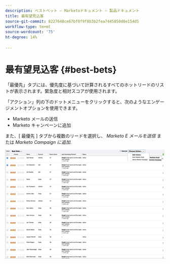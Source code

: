 ```yaml
---
description: ベストベット — Marketoドキュメント — 製品ドキュメント
title: 最有望見込客
source-git-commit: 8227648ce67bf0f9f8b3b2fea7445850d8e154d5
workflow-type: tm+mt
source-wordcount: '75'
ht-degree: 14%

---
```


# 最有望見込客 {#best-bets}

「最優先」タブには、優先度に基づいて計算されるすべてのホットリードのリストが表示されます。緊急度と相対スコアが使用されます。

「アクション」列の下のドットメニューをクリックすると、次のようなエンゲージメントオプションを使用できます。
* Marketo メールの送信
* Marketo キャンペーンに追加

また、[ 最優先 ] タブから複数のリードを選択し、 _Marketo E メールを送信_ または _Marketo Campaign に追加_.

![](assets/best-bets-1.png)
